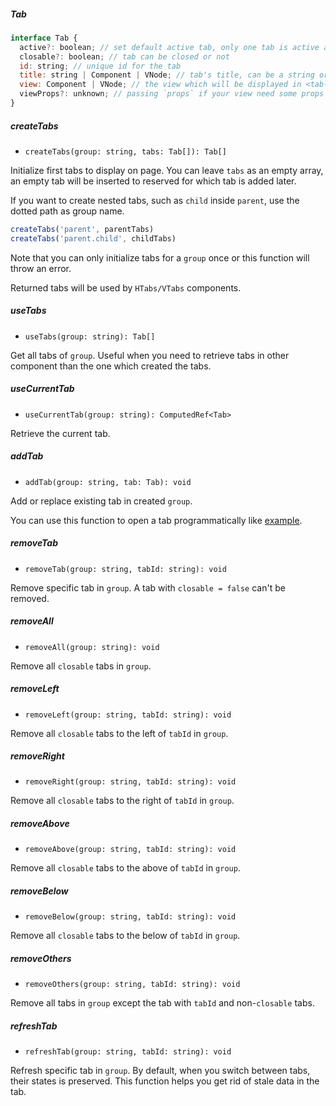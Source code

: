 ##### Tab

```js
interface Tab {
  active?: boolean; // set default active tab, only one tab is active at a time
  closable?: boolean; // tab can be closed or not
  id: string; // unique id for the tab
  title: string | Component | VNode; // tab's title, can be a string or complex component
  view: Component | VNode; // the view which will be displayed in <tab-view />
  viewProps?: unknown; // passing `props` if your view need some props from parent component
}
```

##### createTabs

- `createTabs(group: string, tabs: Tab[]): Tab[]`

Initialize first tabs to display on page. You can leave `tabs` as an empty array, an empty tab will be inserted to reserved for which tab is added later.

If you want to create nested tabs, such as `child` inside `parent`, use the dotted path as group name.

```js
createTabs('parent', parentTabs)
createTabs('parent.child', childTabs)
```

Note that you can only initialize tabs for a `group` once or this function will throw an error.

Returned tabs will be used by `HTabs/VTabs` components.

##### useTabs

- `useTabs(group: string): Tab[]`

Get all tabs of `group`. Useful when you need to retrieve tabs in other component than the one which created the tabs.

##### useCurrentTab

- `useCurrentTab(group: string): ComputedRef<Tab>`

Retrieve the current tab.

##### addTab

- `addTab(group: string, tab: Tab): void`

Add or replace existing tab in created `group`.

You can use this function to open a tab programmatically like [example](quick-start.md#quick-example).

##### removeTab

- `removeTab(group: string, tabId: string): void`

Remove specific tab in `group`. A tab with `closable = false` can't be removed.

##### removeAll

- `removeAll(group: string): void`

Remove all `closable` tabs in `group`.

##### removeLeft

- `removeLeft(group: string, tabId: string): void`

Remove all `closable` tabs to the left of `tabId` in `group`.

##### removeRight

- `removeRight(group: string, tabId: string): void`

Remove all `closable` tabs to the right of `tabId` in `group`.

##### removeAbove

- `removeAbove(group: string, tabId: string): void`

Remove all `closable` tabs to the above of `tabId` in `group`.

##### removeBelow

- `removeBelow(group: string, tabId: string): void`

Remove all `closable` tabs to the below of `tabId` in `group`.

##### removeOthers

- `removeOthers(group: string, tabId: string): void`

Remove all tabs in `group` except the tab with `tabId` and non-`closable` tabs.

##### refreshTab

- `refreshTab(group: string, tabId: string): void`

Refresh specific tab in `group`. By default, when you switch between tabs, their states is preserved. This function helps you get rid of stale data in the tab.
